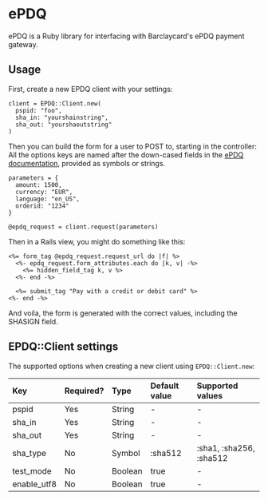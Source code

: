 ePDQ
====

ePDQ is a Ruby library for interfacing with Barclaycard's ePDQ payment gateway.

Usage
-----

First, create a new EPDQ client with your settings:

    client = EPDQ::Client.new(
      pspid: "foo",
      sha_in: "yourshainstring",
      sha_out: "yourshaoutstring"
    )

Then you can build the form for a user to POST to, starting in the controller:
All the options keys are named after the down-cased fields in the [ePDQ
documentation](https://mdepayments.epdq.co.uk/ncol/ePDQ_e-Com-ADV_EN.pdf),
provided as symbols or strings.

    parameters = {
      amount: 1500,
      currency: "EUR",
      language: "en_US",
      orderid: "1234"
    }

    @epdq_request = client.request(parameters)

Then in a Rails view, you might do something like this:

    <%= form_tag @epdq_request.request_url do |f| %>
      <%- epdq_request.form_attributes.each do |k, v| -%>
        <%= hidden_field_tag k, v %>
      <%- end -%>

      <%= submit_tag "Pay with a credit or debit card" %>
    <%- end -%>

And voila, the form is generated with the correct values, including the SHASIGN
field.

EPDQ::Client settings
---------------------

The supported options when creating a new client using `EPDQ::Client.new`:

| Key         | Required? | Type    | Default value | Supported values        |
|:------------|:----------|:--------|:--------------|:------------------------|
| pspid       | Yes       | String  | -             | -                       |
| sha_in      | Yes       | String  | -             | -                       |
| sha_out     | Yes       | String  | -             | -                       |
| sha_type    | No        | Symbol  | :sha512       | :sha1, :sha256, :sha512 |
| test_mode   | No        | Boolean | true          | -                       |
| enable_utf8 | No        | Boolean | true          | -                       |
